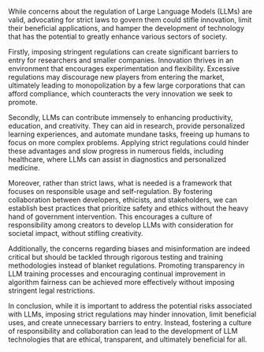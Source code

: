 While concerns about the regulation of Large Language Models (LLMs) are valid, advocating for strict laws to govern them could stifle innovation, limit their beneficial applications, and hamper the development of technology that has the potential to greatly enhance various sectors of society.  

Firstly, imposing stringent regulations can create significant barriers to entry for researchers and smaller companies. Innovation thrives in an environment that encourages experimentation and flexibility. Excessive regulations may discourage new players from entering the market, ultimately leading to monopolization by a few large corporations that can afford compliance, which counteracts the very innovation we seek to promote.

Secondly, LLMs can contribute immensely to enhancing productivity, education, and creativity. They can aid in research, provide personalized learning experiences, and automate mundane tasks, freeing up humans to focus on more complex problems. Applying strict regulations could hinder these advantages and slow progress in numerous fields, including healthcare, where LLMs can assist in diagnostics and personalized medicine.

Moreover, rather than strict laws, what is needed is a framework that focuses on responsible usage and self-regulation. By fostering collaboration between developers, ethicists, and stakeholders, we can establish best practices that prioritize safety and ethics without the heavy hand of government intervention. This encourages a culture of responsibility among creators to develop LLMs with consideration for societal impact, without stifling creativity.

Additionally, the concerns regarding biases and misinformation are indeed critical but should be tackled through rigorous testing and training methodologies instead of blanket regulations. Promoting transparency in LLM training processes and encouraging continual improvement in algorithm fairness can be achieved more effectively without imposing stringent legal restrictions.

In conclusion, while it is important to address the potential risks associated with LLMs, imposing strict regulations may hinder innovation, limit beneficial uses, and create unnecessary barriers to entry. Instead, fostering a culture of responsibility and collaboration can lead to the development of LLM technologies that are ethical, transparent, and ultimately beneficial for all.